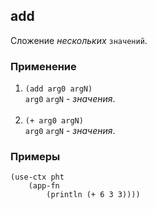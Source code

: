 ## add
Сложение _нескольких_ `значений`.

### Применение

1. `(add arg0 argN)`<br>
`arg0` `argN` - _значения_.<br><br>
2. `(+ arg0 argN)`<br>
`arg0` `argN` - _значения_.

### Примеры

```pihta
(use-ctx pht
    (app-fn
        (println (+ 6 3 3))))
```